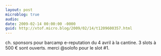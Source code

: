 ```yaml
---
layout: post
microblog: true
audio: 
date: 2009-02-14 00:00:00 -0000
guid: http://xtof.micro.blog/2009/02/14/t1209600357.html
---
```

ch. sponsors pour barcamp e-reputation du 4 avril à la cantine. 3 slots à 500 € sont ouverts. merci @solofo pour le slot #1.
